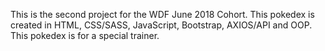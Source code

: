 This is the second project for the WDF June 2018 Cohort. This pokedex is created in HTML, CSS/SASS, JavaScript, Bootstrap, AXIOS/API and OOP. This pokedex is for a special trainer.
